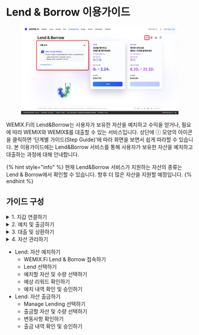 # Lend & Borrow 이용가이드

<figure><img src="../../.gitbook/assets/image (9).png" alt=""><figcaption></figcaption></figure>

WEMIX.Fi의 Lend\&Borrow는 사용자가 보유한 자산을 예치하고 수익을 얻거나, 필요에 따라 WEMIX와 WEMIX$를 대출할 수 있는 서비스입니다. 상단에 ⓘ 모양의 아이콘을 클릭하면 ‘단계별 가이드(Step Guide)’에 따라 화면을 보면서 쉽게 따라할 수 있습니다. 본 이용가이드에는 Lend\&Borrow 서비스를 통해 사용자가 보유한 자산을 예치하고 대출하는 과정에 대해 안내합니다.

{% hint style="info" %}
현재 Lend\&Borrow 서비스가 지원하는 자산의 종류는 Lend & Borrow에서 확인할 수 있습니다. 향후 더 많은 자산을 지원할 예정입니다.
{% endhint %}

## 가이드 구성

<details>

<summary>1. 지갑 연결하기</summary>



</details>

<details>

<summary>2. 예치 및 출금하기</summary>

* Lend: 자산 예치하기
  * WEMIX.Fi Lend & Borrow 접속하기
  * Lend 선택하기
  * 예치할 자산 및 수량 선택하기
  * 예상 리워드 확인하기
  * 예치 내역 확인 및 승인하기

<!---->

* Lend: 자산 출금하기
  * Manage Lending 선택하기
  * 출금할 자산 및 수량 선택하기
  * 변동사항 확인하기
  * 출금 내역 확인 및 승인하기

</details>

<details>

<summary>3. 대출 및 상환하기</summary>

* Borrow: 자산 대출하기
  * WEMIX.Fi Lend & Borrow 접속하기
  * Borrow 선택하기
  * 대출할 자산 및 수량 선택하기
  * 예상 수수료 확인하기
  * 대출 내역 확인 및 승인하기
* Borrow: 자산 상환하기
  * Manage Borrow 선택하기
  * 상환할 자산 및 수량 선택하기
  * 변동사항 확인하기
  * 출금 내역 확인 및 승인하기

</details>

<details>

<summary>4. 자산 관리하기</summary>



</details>

* Lend: 자산 예치하기
  * WEMIX.Fi Lend & Borrow 접속하기
  * Lend 선택하기
  * 예치할 자산 및 수량 선택하기
  * 예상 리워드 확인하기
  * 예치 내역 확인 및 승인하기
* Lend: 자산 출금하기
  * Manage Lending 선택하기
  * 출금할 자산 및 수량 선택하기
  * 변동사항 확인하기
  * 출금 내역 확인 및 승인하기
